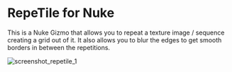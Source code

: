 # RepeTile for Nuke

This is a Nuke Gizmo that allows you to repeat a texture image / sequence creating a grid out of it. It also allows you to blur the edges to get smooth borders in between the repetitions.

![screenshot_repetile_1](https://github.com/marckrieger/RepeTile-for-Nuke/assets/74256390/1af2df35-fcaa-4544-baaf-984a04e5bf91)
